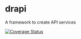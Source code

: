 drapi
=====

A framework to create API services

[![Coverage Status](https://coveralls.io/repos/hiraq/drapi/badge.png)](https://coveralls.io/r/hiraq/drapi)
